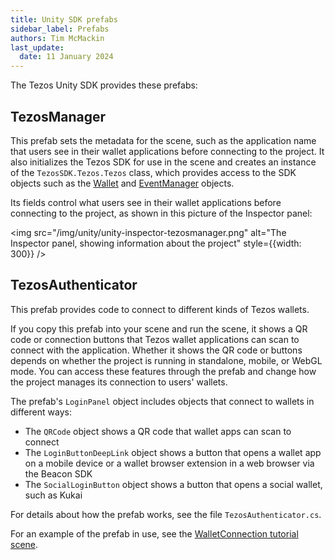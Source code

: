 ```yaml
---
title: Unity SDK prefabs
sidebar_label: Prefabs
authors: Tim McMackin
last_update:
  date: 11 January 2024
---
```


The Tezos Unity SDK provides these prefabs:

## TezosManager

This prefab sets the metadata for the scene, such as the application name that users see in their wallet applications before connecting to the project.
It also initializes the Tezos SDK for use in the scene and creates an instance of the `TezosSDK.Tezos.Tezos` class, which provides access to the SDK objects such as the [Wallet](./reference/Wallet) and [EventManager](./reference/EventManager) objects.

Its fields control what users see in their wallet applications before connecting to the project, as shown in this picture of the Inspector panel:

<img src="/img/unity/unity-inspector-tezosmanager.png" alt="The Inspector panel, showing information about the project" style={{width: 300}} />

## TezosAuthenticator

This prefab provides code to connect to different kinds of Tezos wallets.

If you copy this prefab into your scene and run the scene, it shows a QR code or connection buttons that Tezos wallet applications can scan to connect with the application.
Whether it shows the QR code or buttons depends on whether the project is running in standalone, mobile, or WebGL mode.
You can access these features through the prefab and change how the project manages its connection to users' wallets.

The prefab's `LoginPanel` object includes objects that connect to wallets in different ways:

- The `QRCode` object shows a QR code that wallet apps can scan to connect
- The `LoginButtonDeepLink` object shows a button that opens a wallet app on a mobile device or a wallet browser extension in a web browser via the Beacon SDK
- The `SocialLoginButton` object shows a button that opens a social wallet, such as Kukai

For details about how the prefab works, see the file `TezosAuthenticator.cs`.

For an example of the prefab in use, see the [WalletConnection tutorial scene](./scenes#wallet-connection-scene).
